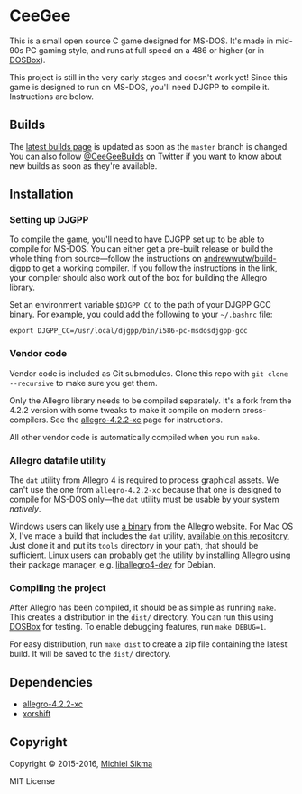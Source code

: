 CeeGee
======

This is a small open source C game designed for MS-DOS. It's made in mid-90s
PC gaming style, and runs at full speed on a 486 or higher (or in
[DOSBox](http://www.dosbox.com/)).

This project is still in the very early stages and doesn't work yet! Since this
game is designed to run on MS-DOS, you'll need DJGPP to compile it.
Instructions are below.


Builds
------

The [latest builds page](http://ceegee.whahay.com/) is updated as soon
as the `master` branch is changed. You can also follow
[@CeeGeeBuilds](https://twitter.com/CeeGeeBuilds) on Twitter if you
want to know about new builds as soon as they're available.


Installation
------------

### Setting up DJGPP

To compile the game, you'll need to have DJGPP set up to be able to
compile for MS-DOS. You can either get a pre-built release or build
the whole thing from source—follow the instructions on
[andrewwutw/build-djgpp](https://github.com/andrewwutw/build-djgpp) to get
a working compiler. If you follow the instructions in the link, your
compiler should also work out of the box for building the Allegro library.

Set an environment variable `$DJGPP_CC` to the path of your DJGPP GCC binary.
For example, you could add the following to your `~/.bashrc` file:

    export DJGPP_CC=/usr/local/djgpp/bin/i586-pc-msdosdjgpp-gcc

### Vendor code

Vendor code is included as Git submodules. Clone this repo with
`git clone --recursive` to make sure you get them.

Only the Allegro library needs to be compiled separately. It's a fork
from the 4.2.2 version with some tweaks to make it compile on modern
cross-compilers. See the [allegro-4.2.2-xc](https://github.com/msikma/allegro-4.2.2-xc)
page for instructions.

All other vendor code is automatically compiled when you run `make`.

### Allegro datafile utility

The `dat` utility from Allegro 4 is required to process graphical assets.
We can't use the one from `allegro-4.2.2-xc` because that one is designed
to compile for MS-DOS only—the `dat` utility must be usable by your system
*natively*.

Windows users can likely use [a binary](https://www.allegro.cc/files/?v=4.4)
from the Allegro website. For Mac OS X, I've made a build that includes
the `dat` utility, [available on this repository.](https://github.com/msikma/liballeg.4.4.2-osx)
Just clone it and put its `tools` directory in your path, that should be
sufficient. Linux users can probably get the utility by installing Allegro
using their package manager, e.g. [liballegro4-dev](https://packages.debian.org/jessie/liballegro4-dev)
for Debian.

### Compiling the project

After Allegro has been compiled, it should be as simple as running `make`.
This creates a distribution in the `dist/` directory. You can run this
using [DOSBox](https://www.dosbox.com/) for testing. To enable debugging
features, run `make DEBUG=1`.

For easy distribution, run `make dist` to create a zip file containing
the latest build. It will be saved to the `dist/` directory.


Dependencies
------------

* [allegro-4.2.2-xc](https://github.com/msikma/allegro-4.2.2-xc)
* [xorshift](https://github.com/msikma/xorshift)


Copyright
---------

Copyright © 2015-2016, [Michiel Sikma](mailto:michiel@sikma.org)

MIT License
